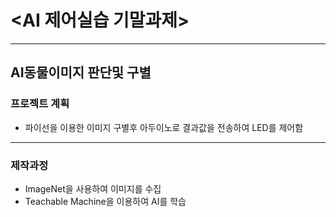 # <AI 제어실습 기말과제>
-----------------------
## AI동물이미지 판단및 구별
### 프로젝트 계획
  * 파이선을 이용한 이미지 구별후 아두이노로 결과값을 전송하여 LED를 제어함
----------------------------------------------------------
### 제작과정
* ImageNet을 사용하여 이미지를 수집 
* Teachable Machine을 이용하여 AI를 학습

